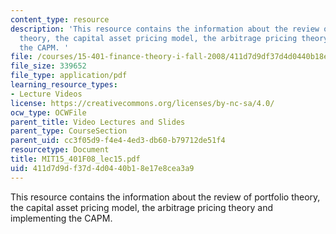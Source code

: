 ```yaml
---
content_type: resource
description: 'This resource contains the information about the review of portfolio
  theory, the capital asset pricing model, the arbitrage pricing theory and implementing
  the CAPM. '
file: /courses/15-401-finance-theory-i-fall-2008/411d7d9df37d4d0440b18e17e8cea3a9_MIT15_401F08_lec15.pdf
file_size: 339652
file_type: application/pdf
learning_resource_types:
- Lecture Videos
license: https://creativecommons.org/licenses/by-nc-sa/4.0/
ocw_type: OCWFile
parent_title: Video Lectures and Slides
parent_type: CourseSection
parent_uid: cc3f05d9-f4e4-4ed3-db60-b79712de51f4
resourcetype: Document
title: MIT15_401F08_lec15.pdf
uid: 411d7d9d-f37d-4d04-40b1-8e17e8cea3a9
---
```

This resource contains the information about the review of portfolio theory, the capital asset pricing model, the arbitrage pricing theory and implementing the CAPM. 